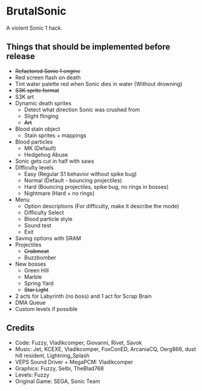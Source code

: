 # BrutalSonic
A violent Sonic 1 hack.

## Things that should be implemented before release
- ~~Refactored Sonic 1 engine~~
- Red screen flash on death
- Tint water palette red when Sonic dies in water (Without drowning)
- ~~S3K sprite format~~
- S3K art
- Dynamic death sprites
    - Detect what direction Sonic was crushed from
    - Slight flinging
    - ~~Art~~
- Blood stain object
    - Stain sprites + mappings
- Blood particles
    - MK (Default)
    - Hedgehog Abuse
- Sonic gets cut in half with saws
- Difficulty levels
    - Easy (Regular S1 behavior without spike bug)
    - Normal (Default - bouncing projectiles)
    - Hard (Bouncing projectiles, spike bug, no rings in bosses)
    - Nightmare (Hard + no rings)
- Menu
    - Option descriptions (For difficulty, make it describe the mode)
    - Difficulty Select
    - Blood particle style
    - Sound test
    - Exit
- Saving options with SRAM
- Projectiles
    - ~~Crabmeat~~
    - Buzzbomber
- New bosses
    - Green Hill
    - Marble
    - Spring Yard
    - ~~Star Light~~
- 2 acts for Labyrinth (no boss) and 1 act for Scrap Brain
- DMA Queue
- Custom levels if possible

## Credits
- Code: Fuzzy, Vladikcomper, Giovanni, Rivet, Savok
- Music: Jet, KCEXE, Vladikcomper, FoxConED, ArcaniaCQ, Oerg866, dust hill resident, Lightning_Splash
- VEPS Sound Driver + MegaPCM: Vladikcomper
- Graphics: Fuzzy, Selbi, TheBlad768
- Levels: Fuzzy
- Original Game: SEGA, Sonic Team